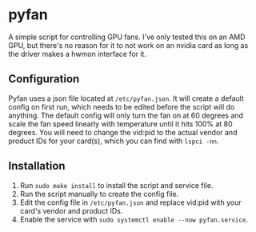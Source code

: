 # pyfan
A simple script for controlling GPU fans. I've only tested this on an AMD GPU, but there's no reason for it to not work on an nvidia card as long as the driver makes a hwmon interface for it.

## Configuration
Pyfan uses a json file located at `/etc/pyfan.json`. It will create a default config on first run, which needs to be edited before the script will do anything. The default config will only turn the fan on at 60 degrees and scale the fan speed linearly with temperature until it hits 100% at 80 degrees. You will need to change the vid:pid to the actual vendor and product IDs for your card(s), which you can find with `lspci -nn`.

## Installation
1) Run `sudo make install` to install the script and service file.
2) Run the script manually to create the config file.
3) Edit the config file in `/etc/pyfan.json` and replace vid:pid with your card's vendor and product IDs.
4) Enable the service with `sudo systemctl enable --now pyfan.service`.
